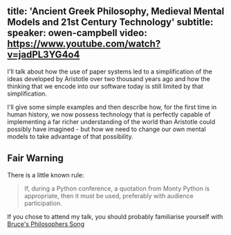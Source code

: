 title: 'Ancient Greek Philosophy, Medieval Mental Models and 21st Century Technology'
subtitle:
speaker: owen-campbell
video: https://www.youtube.com/watch?v=jadPL3YG4o4
---
I'll talk about how the use of paper systems led to a simplification of the ideas developed by Aristotle over two thousand years ago and how the thinking that we encode into our software today is still limited by that simplification.

I'll give some simple examples and then describe how, for the first time in human history, we now possess technology that is perfectly capable of implementing a far richer understanding of the world than Aristotle could possibly have imagined - but how we need to change our own mental models to take advantage of that possibility.

## Fair Warning
There is a little known rule:

> If, during a Python conference, a quotation from Monty Python is appropriate,
> then it must be used, preferably with audience participation.

If you chose to attend my talk, you should probably familiarise yourself with
[Bruce's Philosophers Song](https://en.wikipedia.org/wiki/Bruces%27_Philosophers_Song)

